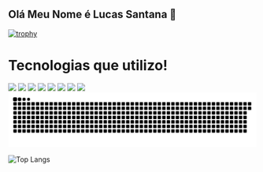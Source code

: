 ## Olá Meu Nome é Lucas Santana 👋



[![trophy](https://github-profile-trophy.vercel.app/?username=Shinaiders)](https://github.com/ryo-ma/github-profile-trophy)
<div>
  <h1>Tecnologias que utilizo!</h1>
  <img src="https://img.shields.io/badge/TypeScript-007ACC?style=for-the-badge&logo=typescript&logoColor=white"/>
  <img src="https://img.shields.io/badge/JavaScript-323330?style=for-the-badge&logo=javascript&logoColor=F7DF1E"/>
  <img src="https://img.shields.io/badge/Python-3776AB?style=for-the-badge&logo=python&logoColor=white"/>
  <img src="https://img.shields.io/badge/Node.js-43853D?style=for-the-badge&logo=node.js&logoColor=white"/>
  <img src="https://img.shields.io/badge/Express.js-404D59?style=for-the-badge"/>
  <img src="https://img.shields.io/badge/React-20232A?style=for-the-badge&logo=react&logoColor=61DAFB"/>
  <img src="https://img.shields.io/badge/React_Native-20232A?style=for-the-badge&logo=react&logoColor=61DAFB"/>
  <img src="https://img.shields.io/badge/PostgreSQL-316192?style=for-the-badge&logo=postgresql&logoColor=white"/>

  
  
  
</div>

<picture>
  <source media="(prefers-color-scheme: dark)" srcset="https://raw.githubusercontent.com/Shinaiders/Shinaiders/output/github-contribution-grid-snake-dark.svg">
  <source media="(prefers-color-scheme: light)" srcset="https://raw.githubusercontent.com/Shinaiders/Shinaiders/output/github-contribution-grid-snake.svg">
  <img alt="github contribution grid snake animation" src="https://raw.githubusercontent.com/Shinaiders/Shinaiders/output/github-contribution-grid-snake.svg">
</picture>


![Top Langs](https://github-readme-stats.vercel.app/api/top-langs/?username=Shinaiders&hide_progress=true)


<!--
**Shinaiders/Shinaiders** is a ✨ _special_ ✨ repository because its `README.md` (this file) appears on your GitHub profile.

Here are some ideas to get you started:

- 🔭 I’m currently working on ...
- 🌱 I’m currently learning ...
- 👯 I’m looking to collaborate on ...
- 🤔 I’m looking for help with ...
- 💬 Ask me about ...
- 📫 How to reach me: ...
- 😄 Pronouns: ...
- ⚡ Fun fact: ...
-->
